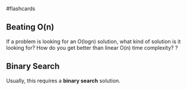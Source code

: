 #flashcards 
## Beating O(n)
If a problem is looking for an O(logn) solution, what kind of solution is it looking for? How do you get better than linear O(n) time complexity?
?
## Binary Search
Usually, this requires a **binary search** solution.